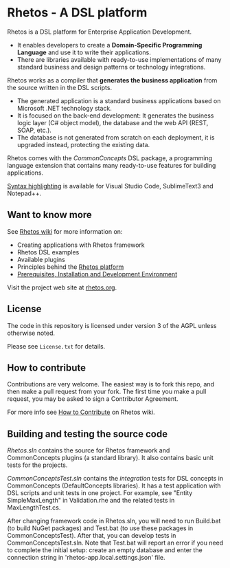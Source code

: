 # Rhetos - A DSL platform

Rhetos is a DSL platform for Enterprise Application Development.

* It enables developers to create a **Domain-Specific Programming Language** and use it to write their applications.
* There are libraries available with ready-to-use implementations of many standard business and design patterns or technology integrations.

Rhetos works as a compiler that **generates the business application** from the source written in the DSL scripts.

* The generated application is a standard business applications based on Microsoft .NET technology stack.
* It is focused on the back-end development: It generates the business logic layer (C# object model), the database and the web API (REST, SOAP, etc.).
* The database is not generated from scratch on each deployment, it is upgraded instead, protecting the existing data.

Rhetos comes with the *CommonConcepts* DSL package, a programming language extension that contains many ready-to-use features for building applications.

[Syntax highlighting](https://github.com/Rhetos/Rhetos/wiki/Prerequisites#configure-your-text-editor-for-dsl-scripts-rhe)
is available for Visual Studio Code, SublimeText3 and Notepad++.

## Want to know more

See [Rhetos wiki](https://github.com/Rhetos/Rhetos/wiki) for more information on:

* Creating applications with Rhetos framework
* Rhetos DSL examples
* Available plugins
* Principles behind the [Rhetos platform](https://github.com/Rhetos/Rhetos/wiki/What-is-Rhetos)
* [Prerequisites, Installation and Development Environment](https://github.com/Rhetos/Rhetos/wiki/Development-Environment-Setup)

Visit the project web site at [rhetos.org](http://www.rhetos.org/).

## License

The code in this repository is licensed under version 3 of the AGPL unless
otherwise noted.

Please see `License.txt` for details.

## How to contribute

Contributions are very welcome. The easiest way is to fork this repo, and then
make a pull request from your fork. The first time you make a pull request, you
may be asked to sign a Contributor Agreement.

For more info see [How to Contribute](https://github.com/Rhetos/Rhetos/wiki/How-to-Contribute) on Rhetos wiki.

## Building and testing the source code

*Rhetos.sln* contains the source for Rhetos framework and CommonConcepts plugins (a standard library).
It also contains basic unit tests for the projects.

*CommonConceptsTest.sln* contains the *integration* tests for DSL concepts in CommonConcepts (DefaultConcepts libraries).
It has a test application with DSL scripts and unit tests in one project.
For example, see "Entity SimpleMaxLength" in Validation.rhe and the related tests in MaxLengthTest.cs.

After changing framework code in Rhetos.sln, you will need to run Build.bat
(to build NuGet packages) and Test.bat (to use these packages in CommonConceptsTest).
After that, you can develop tests in CommonConceptsTest.sln.
Note that Test.bat will report an error if you need to complete the initial setup:
create an empty database and enter the connection string in 'rhetos-app.local.settings.json' file.

